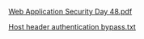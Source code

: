 [Web Application Security Day 48.pdf](https://github.com/fengsujie/Web-Application-Security-Day-48/files/9791230/Web.Application.Security.Day.48.pdf)



[Host header authentication bypass.txt](https://github.com/fengsujie/Web-Application-Security-Day-48/files/9791231/Host.header.authentication.bypass.txt)
